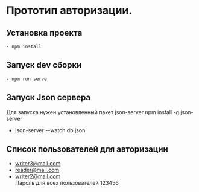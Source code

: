 # Прототип авторизации. 

## Установка проекта
```
- npm install
```
## Запуск dev сборки
```
- npm run serve
```
## Запуск Json сервера
Для запуска нужен установленный пакет json-server
npm install -g json-server
- json-server --watch db.json   

## Список пользователей для авторизации
- writer3@mail.com  
- reader@mail.com 
- writer2@mail.com  
Пароль для всех пользователей 123456


